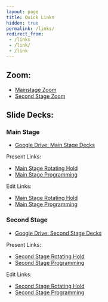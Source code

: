 ```yaml
---
layout: page
title: Quick Links
hidden: true
permalink: /links/
redirect_from: 
 - /links
 - /link/
 - /link
---
```


## Zoom:

- [Mainstage Zoom](https://us06web.zoom.us/j/81310360637?pwd=C5Qski9wxzq3oh831nO3X4Be4ucd4G.1)
- [Second Stage Zoom](https://us02web.zoom.us/j/87174973479?pwd=ZT2gM75QbvFgiNokjEOvxBjnYkz5RL.1)

## Slide Decks:

### Main Stage

- [Google Drive: Main Stage Decks](https://drive.google.com/drive/folders/1I8fAGTsblG5eFAPMwDwgtK2E87XDeyKq?usp=drive_link)

Present Links:

- [Main Stage Rotating Hold](https://docs.google.com/presentation/d/e/2PACX-1vT21UzHQGxXThzWzX9OJ904MMszrbeFFt8qpPx4uZGIp3rj2LXr60w8SNESzcyY-YGI2dqeI1l2r4P_/pub?start=true&loop=true&delayms=10000)
- [Main Stage Programming](https://docs.google.com/presentation/d/e/2PACX-1vQ1GfkqVtwFub-C1WYxVrpxHOgYTofjvWbtCwXV5ngjmPA5kxVQgmE_5yC3JtibpWPGN5tYig-0a1sx/pub?start=false&loop=false&delayms=3000)

Edit Links:

- [Main Stage Rotating Hold](https://docs.google.com/presentation/d/1yGtdO42PUNWZyHQi38K1KFlC-a82bkuyju-Asxph4Sk/edit?usp=drive_link)
- [Main Stage Programming](https://docs.google.com/presentation/d/1TkCm5kWa1oEyvnYSwRY_vfzLKeaczr-zW9gEL8rSf5Y/edit?usp=drive_link)

### Second Stage

- [Google Drive: Second Stage Decks](https://drive.google.com/drive/folders/1vhXFYwGC5YLIm6PA0P44Wevh4LZyzuXa?usp=drive_link)

Present Links:

- [Second Stage Rotating Hold](https://docs.google.com/presentation/d/e/2PACX-1vQDbUDNBi0RFjvFdz-uVogRY4WIhx_glsBO9-D-T-Fo2y9YfgBh-XiSxa1CTYn0spAT2Mck9hUjQTV6/pub?start=true&loop=true&delayms=10000)
- [Second Stage Programming](https://docs.google.com/presentation/d/e/2PACX-1vRmy9F2FWUilZFnjQ0DFnY_HmNRBib28ArKhRebky2_kc0p3N-IctlQn9FlJ1wpYj0uYQTHOH-enjBh/pub?start=false&loop=false&delayms=3000)

Edit Links:

- [Second Stage Rotating Hold](https://docs.google.com/presentation/d/1-oxh-wPDh6Wsm9iti0SKsvi2LKPmaRRxJ0d_sr4xRB0/edit?usp=drive_link)
- [Second Stage Programming](https://docs.google.com/presentation/d/1ZDuX-YllM6o2WYzdRrC9Oez_54Po4dHvPD9y03f3C3I/edit?usp=drive_link)



